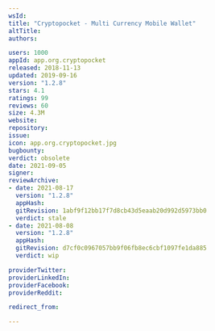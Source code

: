 ```yaml
---
wsId: 
title: "Cryptopocket - Multi Currency Mobile Wallet"
altTitle: 
authors:

users: 1000
appId: app.org.cryptopocket
released: 2018-11-13
updated: 2019-09-16
version: "1.2.8"
stars: 4.1
ratings: 99
reviews: 60
size: 4.3M
website: 
repository: 
issue: 
icon: app.org.cryptopocket.jpg
bugbounty: 
verdict: obsolete
date: 2021-09-05
signer: 
reviewArchive:
- date: 2021-08-17
  version: "1.2.8"
  appHash: 
  gitRevision: 1abf9f12bb17f7d8cb43d5eaab20d992d5973bb0
  verdict: stale
- date: 2021-08-08
  version: "1.2.8"
  appHash: 
  gitRevision: d7cf0c0967057bb9f06fb8ec6cbf1097fe1da885
  verdict: wip

providerTwitter: 
providerLinkedIn: 
providerFacebook: 
providerReddit: 

redirect_from:

---
```



